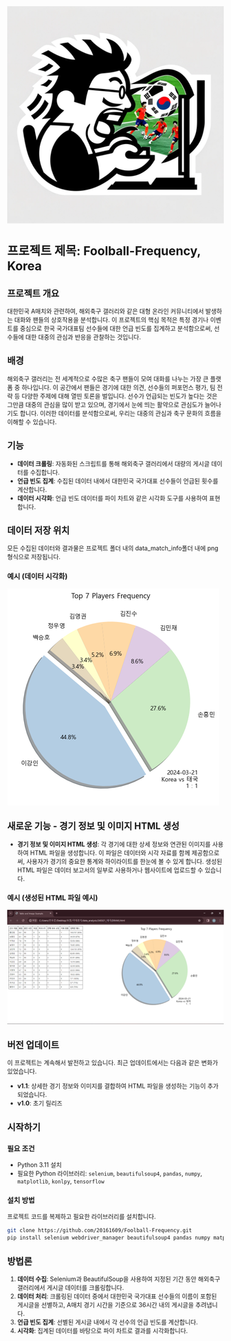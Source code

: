 ![alt text](images/icon.png)

# 프로젝트 제목: Foolball-Frequency, Korea

## 프로젝트 개요
대한민국 A매치와 관련하여, 해외축구 갤러리와 같은 대형 온라인 커뮤니티에서 발생하는 대화와 팬들의 상호작용을 분석합니다. 이 프로젝트의 핵심 목적은 특정 경기나 이벤트를 중심으로 한국 국가대표팀 선수들에 대한 언급 빈도를 집계하고 분석함으로써, 선수들에 대한 대중의 관심과 반응을 관찰하는 것입니다.

## 배경
해외축구 갤러리는 전 세계적으로 수많은 축구 팬들이 모여 대화를 나누는 가장 큰 플랫폼 중 하나입니다. 이 공간에서 팬들은 경기에 대한 의견, 선수들의 퍼포먼스 평가, 팀 전략 등 다양한 주제에 대해 열띤 토론을 벌입니다. 선수가 언급되는 빈도가 높다는 것은 그만큼 대중의 관심을 많이 받고 있으며, 경기에서 눈에 띄는 활약으로 관심도가 늘어나기도 합니다. 이러한 데이터를 분석함으로써, 우리는 대중의 관심과 축구 문화의 흐름을 이해할 수 있습니다.

## 기능
- **데이터 크롤링**: 자동화된 스크립트를 통해 해외축구 갤러리에서 대량의 게시글 데이터를 수집합니다.
- **언급 빈도 집계**: 수집된 데이터 내에서 대한민국 국가대표 선수들이 언급된 횟수를 계산합니다.
- **데이터 시각화**: 언급 빈도 데이터를 파이 차트와 같은 시각화 도구를 사용하여 표현합니다.

## 데이터 저장 위치
모든 수집된 데이터와 결과물은 프로젝트 폴더 내의 data_match_info폴더 내에 png 형식으로 저장됩니다.

### 예시 (데이터 시각화)
![alt text](images/png_example.png)


## 새로운 기능 - 경기 정보 및 이미지 HTML 생성

- **경기 정보 및 이미지 HTML 생성**: 각 경기에 대한 상세 정보와 연관된 이미지를 사용하여 HTML 파일을 생성합니다. 이 파일은 데이터와 시각 자료를 함께 제공함으로써, 사용자가 경기의 중요한 통계와 하이라이트를 한눈에 볼 수 있게 합니다. 생성된 HTML 파일은 데이터 보고서의 일부로 사용하거나 웹사이트에 업로드할 수 있습니다.

### 예시 (생성된 HTML 파일 예시)
![alt text](html_example.png)


## 버전 업데이트
이 프로젝트는 계속해서 발전하고 있습니다. 최근 업데이트에서는 다음과 같은 변화가 있었습니다.

- **v1.1**: 상세한 경기 정보와 이미지를 결합하여 HTML 파일을 생성하는 기능이 추가되었습니다.
- **v1.0**: 초기 릴리즈

## 시작하기

### 필요 조건
- Python 3.11 설치
- 필요한 Python 라이브러리: `selenium`, `beautifulsoup4`, `pandas`, `numpy`, `matplotlib`, `konlpy`, `tensorflow`

### 설치 방법
프로젝트 코드를 복제하고 필요한 라이브러리를 설치합니다.
```bash
git clone https://github.com/20161609/Foolball-Frequency.git
pip install selenium webdriver_manager beautifulsoup4 pandas numpy matplotlib konlpy tensorflow
```

## 방법론
1. **데이터 수집**: Selenium과 BeautifulSoup을 사용하여 지정된 기간 동안 해외축구 갤러리에서 게시글 데이터를 크롤링합니다.
2. **데이터 처리**: 크롤링된 데이터 중에서 대한민국 국가대표 선수들의 이름이 포함된 게시글을 선별하고, A매치 경기 시간을 기준으로 36시간 내의 게시글을 추려냅니다.
3. **언급 빈도 집계**: 선별된 게시글 내에서 각 선수의 언급 빈도를 계산합니다.
4. **시각화**: 집계된 데이터를 바탕으로 파이 차트로 결과를 시각화합니다.